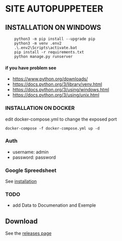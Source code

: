 # SITE AUTOPUPPETEER


## INSTALLATION ON WINDOWS

```
    python3 -m pip install --upgrade pip
    python3 -m venv .env2
    .\.env2\Scripts\activate.bat
    pip install -r requirements.txt
    python manage.py runserver
```


#### if you have problem see
- https://www.python.org/downloads/
- https://docs.python.org/3/library/venv.html
- https://docs.python.org/3/using/windows.html
- https://docs.python.org/3/using/unix.html


### INSTALLATION ON DOCKER

edit docker-compose.yml to change the exposed port
```
docker-compose -f docker-compose.yml up -d
```

### Auth
- username: admin
- password: password


### Google Spreedsheet
See [installation](https://github.com/gquesnot/Site_AutoPyppeteer/blob/master/INSTALL_GOOGLE_API/INSTALL.MD)


### TODO
- add Data to  Documenation  and Exemple

## Download
See the [releases page](https://github.com/gquesnot/Site_AutoPyppeteer/releases)
